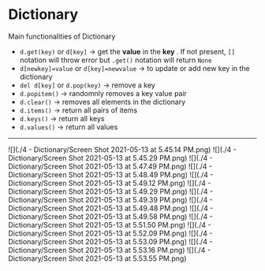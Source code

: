 # Dictionary

Main functionalities of Dictionary

- `d.get(key)` or `d[key]` -> get the **value** in the **key** . If not present, `[]` notation will throw error but `.get()` notation will return `None`
- `d[newkey]=value` or `d[key]=newvalue` -> to update or add new key in the dictionary
- `del d[key]` or `d.pop(key)` -> remove a key
- `d.popitem()` -> randomnly removes a key value pair
- `d.clear()` -> removes all elements in the dictionary
- `d.items()` -> return all pairs of items
- `d.keys()` -> return all keys
- `d.values()` -> return all values

---

![](./4 - Dictionary/Screen Shot 2021-05-13 at 5.45.14 PM.png)
![](./4 - Dictionary/Screen Shot 2021-05-13 at 5.45.29 PM.png)
![](./4 - Dictionary/Screen Shot 2021-05-13 at 5.47.49 PM.png)
![](./4 - Dictionary/Screen Shot 2021-05-13 at 5.48.49 PM.png)
![](./4 - Dictionary/Screen Shot 2021-05-13 at 5.49.12 PM.png)
![](./4 - Dictionary/Screen Shot 2021-05-13 at 5.49.29 PM.png)
![](./4 - Dictionary/Screen Shot 2021-05-13 at 5.49.39 PM.png)
![](./4 - Dictionary/Screen Shot 2021-05-13 at 5.49.48 PM.png)
![](./4 - Dictionary/Screen Shot 2021-05-13 at 5.49.58 PM.png)
![](./4 - Dictionary/Screen Shot 2021-05-13 at 5.51.50 PM.png)
![](./4 - Dictionary/Screen Shot 2021-05-13 at 5.52.09 PM.png)
![](./4 - Dictionary/Screen Shot 2021-05-13 at 5.53.09 PM.png)
![](./4 - Dictionary/Screen Shot 2021-05-13 at 5.53.16 PM.png)
![](./4 - Dictionary/Screen Shot 2021-05-13 at 5.53.55 PM.png)
